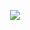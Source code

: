 <p align="center">
  <img src="https://github-readme-stats.vercel.app/api?username=capstxr&theme=Hacker&show_icons=true">
</p>
